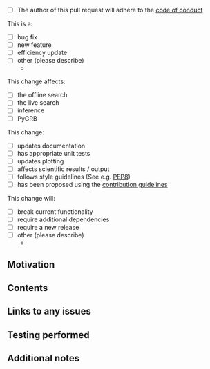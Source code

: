 <!---
Please add a title which is a concise description of what you are doing,
e.g. 'Fix bug with numpy import in pycbc_coinc_findtrigs' or 'add high frequency sky location dependent response for long detectors'
--->

<!---
This is a brief template for making pull requests for PyCBC.
This is _not_ a proscriptive template - you can use a different style if you want.
Please do think about the questions posed here and whether the details will be useful to include in your PR
Please add sufficient details so that people looking back at the request with no context around the work
can understand the changes.
To choose reviewers, please look at the git blame for the code you are changing (if applicable),
or discuss in the gwastro slack.
Please add labels as appropriate
-->

- [ ] The author of this pull request will adhere to the [code of conduct](https://github.com/gwastro/pycbc/blob/master/CODE_OF_CONDUCT.md)

<!--- Some basic info about the change --->
This is a:
- [ ] bug fix
- [ ] new feature
- [ ] efficiency update
- [ ] other (please describe)
   - <description>

<!--- What codes will this affect? 
If you do not know which areas will be affected, please ask in the gwastro #pycbc-code slack
--->
This change affects:
 - [ ] the offline search
 - [ ] the live search
 - [ ] inference
 - [ ] PyGRB

This change:
 - [ ] updates documentation
 - [ ] has appropriate unit tests
 - [ ] updates plotting
 - [ ] affects scientific results / output
 - [ ] follows style guidelines (See e.g. [PEP8](https://peps.python.org/pep-0008/))
 - [ ] has been proposed using the [contribution guidelines](https://github.com/gwastro/pycbc/blob/master/CONTRIBUTING.md)

This change will:
- [ ] break current functionality
- [ ] require additional dependencies
- [ ] require a new release
- [ ] other (please describe)
   - <description>

## Motivation
<!--- Describe why your changes are being made -->

## Contents
<!--- Describe your changes, this doesn't need to be a line-by-line code change discussion,
but rather a general discussion of the methods chosen -->

## Links to any issues

## Testing performed
<!--- Describe tests for the code changes, either already performed or to be performed -->

## Additional notes
<!--- Anything which does not fit in the above sections -->
